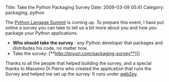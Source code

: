 Title: Take the Python Packaging Survey
Date: 2009-03-09 05:41
Category: packaging, python

The [Python Langage Summit][] is coming up. To prepare this event, I
have put online a survey you can take to tell us a bit more about you
and how you package your Python applications.   
-   **Who should take the survey** : any Python developer that packages
    and distributes his code, no matter how.
-   Take the survey: [**http://tinyurl.com/packaging-survey**][]

  
Thanks to all the people that helped building the survey, and a special
thanks to Massimo Di Pierro who created the application that runs the
Survey and helped me set up the survey. It runs under [web2py][].

  [Python Langage Summit]: http://us.pycon.org/2009/about/summits/language/
  [**http://tinyurl.com/packaging-survey**]: http://tinyurl.com/packaging-survey
  [web2py]: http://mdp.cti.depaul.edu/
